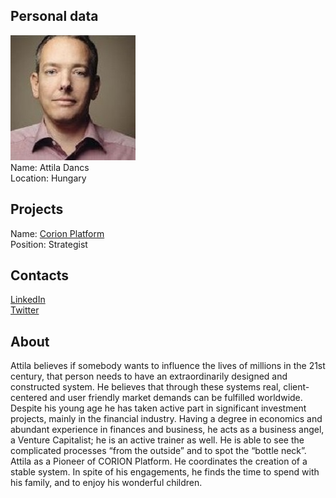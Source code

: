 ## Personal data
![attila dancs photo](photo/attila_dancs.jpg)  
Name:   Attila Dancs  
Location: Hungary  
## Projects 
Name: [Corion Platform](../projects/corion_platform.md)  
Position: Strategist   
## Contacts
[LinkedIn](https://www.linkedin.com/in/attila-dancs-03a00bb9/)    
[Twitter](https://twitter.com/Dancs_Attila)  
## About
Attila believes if somebody wants to influence the lives of millions in the 21st century, that person needs to have an extraordinarily designed and constructed system. He believes that through these systems real, client-centered and user friendly market demands can be fulfilled worldwide. Despite his young age he has taken active part in significant investment projects, mainly in the financial industry. Having a degree in economics and abundant experience in finances and business, he acts as a business angel, a Venture Capitalist; he is an active trainer as well. 
He is able to see the complicated processes “from the outside” and to spot the “bottle neck”.
Attila as a Pioneer of CORION Platform. He coordinates the creation of a stable system.
In spite of his engagements, he finds the time to spend with his family, and to enjoy his wonderful children.
